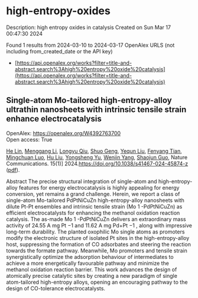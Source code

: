 # high-entropy-oxides
Description: high entropy oxides in catalysis
Created on Sun Mar 17 00:47:30 2024

Found 1 results from 2024-03-10 to 2024-03-17
OpenAlex URLS (not including from_created_date or the API key)
- [https://api.openalex.org/works?filter=title-and-abstract.search%3Ahigh%20entropy%20oxide%20catalysis](https://api.openalex.org/works?filter=title-and-abstract.search%3Ahigh%20entropy%20oxide%20catalysis)

## Single-atom Mo-tailored high-entropy-alloy ultrathin nanosheets with intrinsic tensile strain enhance electrocatalysis   

OpenAlex: https://openalex.org/W4392763700    
Open access: True
    
[He Lin](https://openalex.org/A5088250046), [Menggang Li](https://openalex.org/A5001237017), [Longyu Qiu](https://openalex.org/A5090342379), [Shuo Geng](https://openalex.org/A5080195781), [Yequn Liu](https://openalex.org/A5078784423), [Fenyang Tian](https://openalex.org/A5077347200), [Mingchuan Luo](https://openalex.org/A5001987994), [Hu Liu](https://openalex.org/A5048492124), [Yongsheng Yu](https://openalex.org/A5071861665), [Wenjin Yang](https://openalex.org/A5090990534), [Shaojun Guo](https://openalex.org/A5069379580), Nature Communications. 15(1)] 2024.https://doi.org/10.1038/s41467-024-45874-z ([pdf](https://www.nature.com/articles/s41467-024-45874-z.pdf)).
    
Abstract The precise structural integration of single-atom and high-entropy-alloy features for energy electrocatalysis is highly appealing for energy conversion, yet remains a grand challenge. Herein, we report a class of single-atom Mo-tailored PdPtNiCuZn high-entropy-alloy nanosheets with dilute Pt-Pt ensembles and intrinsic tensile strain (Mo 1 -PdPtNiCuZn) as efficient electrocatalysts for enhancing the methanol oxidation reaction catalysis. The as-made Mo 1 -PdPtNiCuZn delivers an extraordinary mass activity of 24.55 A mg Pt −1 and 11.62 A mg Pd+Pt −1 , along with impressive long-term durability. The planted oxophilic Mo single atoms as promoters modify the electronic structure of isolated Pt sites in the high-entropy-alloy host, suppressing the formation of CO adsorbates and steering the reaction towards the formate pathway. Meanwhile, Mo promoters and tensile strain synergistically optimize the adsorption behaviour of intermediates to achieve a more energetically favourable pathway and minimize the methanol oxidation reaction barrier. This work advances the design of atomically precise catalytic sites by creating a new paradigm of single atom-tailored high-entropy alloys, opening an encouraging pathway to the design of CO-tolerance electrocatalysts.    

    
